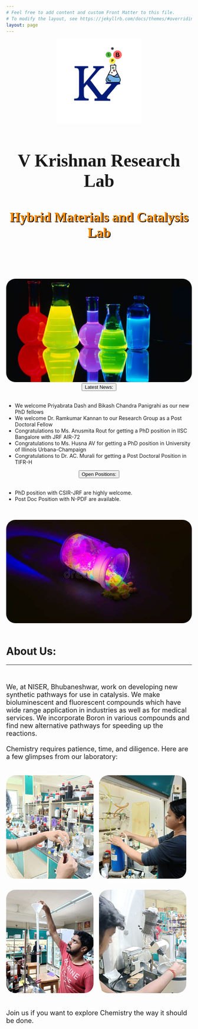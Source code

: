 ```yaml
---
# Feel free to add content and custom Front Matter to this file.
# To modify the layout, see https://jekyllrb.com/docs/themes/#overriding-theme-defaults
layout: page
---
```

<style>
    .img_cont {
        display: flex;
        width: 100%;
        justify-content: space-between;
        flex-direction: row;
    }
    .img_item {
        width: 50%;
        align-items: center;
        padding: 5px 15px 5px 0px;
    }
    .hoho {
        height: 280px;
        width: 100%;
        object-fit: cover;
        border-radius: 25px 25px 25px 25px;
    }
    .item_data {
        width: 100%;
        font-size: 16px;
        text-align: center;
    }
    @media (max-width: 768px)
    {
    .img_cont {
        display: flex;
        width: 100%;
        justify-content: space-between;
        flex-direction: column;
    }
    .img_item {
        width: 100%;
        align-items: center;
        padding: 5px 15px 5px 0px;
        margin-bottom: 5px;
    }
    img {
        height: 400px;
        width: 100%;
    }
    .item_data {
        width: 100%;
        font-size: 16px;
        text-align: center;  
    }
    }
</style>


<body>
<center>
<img src="/images/Picture1.png">
<h1 style="font-family: Times New Roman; font-size: 48px;">V Krishnan Research Lab</h1>
<h3 style="color: #ff8c00; font-family: cursive; font-size: 36px; text-shadow: 2px 2px black;">Hybrid Materials and Catalysis Lab</h3>
<br>
<br>
</center>

<div class="imagedata">
<div class="imagedatatext">
<br>
<br>
<img id="okay" class="hoho" src="/images/chem4.jpg" height="300px" width="700px" alt="Image 1">
</div>
<div class="imagedatatext">
<center><button class="heading">Latest News:</button></center>
<br>
<ul>
<li>We welcome Priyabrata Dash and Bikash Chandra Panigrahi as our new PhD fellows</li>
<li>We welcome Dr. Ramkumar Kannan to our Research Group as a Post Doctoral Fellow </li>
<li>Congratulations to Ms. Anusmita Rout for getting a PhD position in IISC Bangalore with JRF AIR-72</li>
<li>Congratulations to Ms. Husna AV for getting a PhD position in University of Illinois Urbana-Champaign</li>
<li>Congratulations to Dr. AC. Murali for getting a Post Doctoral Position in TIFR-H</li>
</ul>
</div>
</div>


<div class="imagedata">
<div class="imagedatatext">
<center><button class="heading">Open Positions:</button></center>
<br>
<ul>
<li>PhD position with CSIR-JRF are highly welcome.</li>
<li>Post Doc Position with N-PDF are available.</li>
</ul>
</div>
<div class="imagedatatext">
<br>
<br>
<img id="okay" class="hoho" src="/images/chem2.jpg" alt="Image 2">
</div>
</div>

<br>
<h1>About Us:</h1>
<hr>
<br>
<p style="font-size: 18px;">We, at NISER, Bhubaneshwar, work on developing new synthetic pathways for use in catalysis. We make bioluminescent and fluorescent compounds which have wide range application in industries as well as for medical services. We incorporate Boron in various compounds and find new alternative pathways for speeding up the reactions. 
<br>
<br>
Chemistry requires patience, time, and diligence. Here are a few glimpses from our laboratory:
</p>

<br>
<div class="img_cont">
    <div class="img_item">
    <img class="hoho" src="/images/gl1.jpg" style="object-fit: cover;">
    <br>
    <br>
    <div class="item_data"></div>
    </div>
    <div class="img_item">
    <img class="hoho" src="/images/gl2.jpg">
    <br>
    <br>
    <div class="item_data"></div>
    </div>
</div>

<div class="img_cont">
    <div class="img_item">
    <img class="hoho" src="/images/gl3.jpg" style="object-fit: cover;">
    <br>
    <br>
    <div class="item_data"></div>
    </div>
    <div class="img_item">
    <img class="hoho" src="/images/gl4.jpg">
    <br>
    <br>
    <div class="item_data"></div>
    </div>
</div>

<p style="font-size: 18px">Join us if you want to explore Chemistry the way it should be done.</p>




